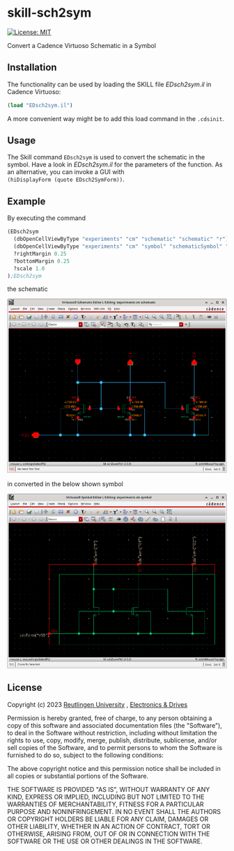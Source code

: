 # skill-sch2sym
[![License: MIT](https://img.shields.io/badge/License-MIT-yellow.svg)](https://opensource.org/licenses/MIT)

Convert a Cadence Virtuoso Schematic in a Symbol

## Installation

The functionality can be used by loading the SKILL file *EDsch2sym.il* in 
Cadence Virtuoso:

``` scheme
(load "EDsch2sym.il")
```
A more convenient way might be to add this load command in the `.cdsinit`.

## Usage

The Skill command `EDsch2sym` is used to convert the schematic in the 
symbol.
Have a look in *EDsch2sym.il*  for the parameters of the function.
As an alternative, you can invoke a GUI with  
`(hiDisplayForm (quote EDsch2SymForm))`.

## Example

By executing the command
``` scheme
(EDsch2sym
  (dbOpenCellViewByType "experiments" "cm" "schematic" "schematic" "r")
  (dbOpenCellViewByType "experiments" "cm" "symbol" "schematicSymbol" "w")
  ?rightMargin 0.25
  ?bottomMargin 0.25
  ?scale 1.0
);EDsch2sym
```
the schematic

<img src="./fig/sch.png" width="640">

in converted in the below shown symbol

<img src="./fig/sym.png" width="640">

## License

Copyright (c) 2023 [Reutlingen University](https://www.reutlingen-university.de/) , [Electronics & Drives](https://www.electronics-and-drives.de/) 

Permission is hereby granted, free of charge, to any person obtaining a copy
of this software and associated documentation files (the "Software"), to deal
in the Software without restriction, including without limitation the rights
to use, copy, modify, merge, publish, distribute, sublicense, and/or sell
copies of the Software, and to permit persons to whom the Software is
furnished to do so, subject to the following conditions:

The above copyright notice and this permission notice shall be included in all
copies or substantial portions of the Software.

THE SOFTWARE IS PROVIDED "AS IS", WITHOUT WARRANTY OF ANY KIND, EXPRESS OR
IMPLIED, INCLUDING BUT NOT LIMITED TO THE WARRANTIES OF MERCHANTABILITY,
FITNESS FOR A PARTICULAR PURPOSE AND NONINFRINGEMENT. IN NO EVENT SHALL THE
AUTHORS OR COPYRIGHT HOLDERS BE LIABLE FOR ANY CLAIM, DAMAGES OR OTHER
LIABILITY, WHETHER IN AN ACTION OF CONTRACT, TORT OR OTHERWISE, ARISING FROM,
OUT OF OR IN CONNECTION WITH THE SOFTWARE OR THE USE OR OTHER DEALINGS IN THE
SOFTWARE.